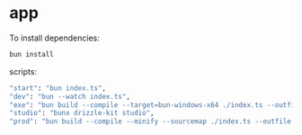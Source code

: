 # app

To install dependencies:

```bash
bun install
```

scripts:

```bash
"start": "bun index.ts",
"dev": "bun --watch index.ts",
"exe": "bun build --compile --target=bun-windows-x64 ./index.ts --outfile server",
"studio": "bunx drizzle-kit studio",
"prod": "bun build --compile --minify --sourcemap ./index.ts --outfile server"
```
